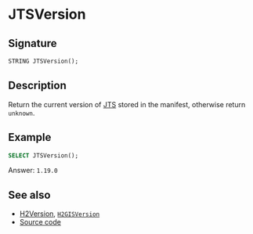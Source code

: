 # JTSVersion

## Signature

```sql
STRING JTSVersion();
```
## Description

Return the current version of [JTS](https://github.com/locationtech/jts) stored in the manifest, otherwise return `unknown`.

## Example

```sql
SELECT JTSVersion();
```
Answer: `1.19.0`


## See also

* [H2Version](https://www.h2database.com/html/functions.html?highlight=H2VERSION&search=h2version#h2version), [`H2GISVersion`](../H2GISversion)
* <a href="https://github.com/orbisgis/h2gis/blob/master/h2gis-functions/src/main/java/org/h2gis/functions/system/JTSVersion.java" target="_blank">Source code</a>